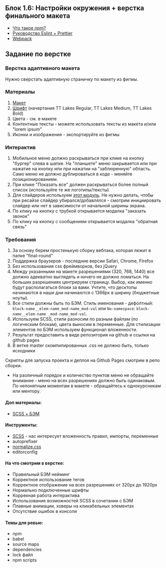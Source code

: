 ## Блок 1.6: Настройки окружения + верстка финального макета

- [Что такое npm?](https://proglib.io/p/chto-takoe-npm-gayd-po-node-package-manager-dlya-nachinayushchih-2020-07-21)
- [Руководство Eslint + Prettier](https://ru.hexlet.io/blog/posts/rukovodstvo-eslint-prettier)
- [Webpack](https://www.youtube.com/watch?v=eSaF8NXeNsA&t=2s&ab_channel=%D0%92%D0%BB%D0%B0%D0%B4%D0%B8%D0%BB%D0%B5%D0%BD%D0%9C%D0%B8%D0%BD%D0%B8%D0%BD)

## Задание по верстке
### Верстка адаптивного макета

Нужно сверстать адаптивную страничку по макету из фигмы.

### Материалы

1) [Макет](https://www.figma.com/file/gLOg4fR4ptNWIZlxArhekj/%D0%98%D1%82%D0%BE%D0%B3%D0%BE%D0%B2%D1%8B%D0%B9-%D0%BC%D0%B0%D0%BA%D0%B5%D1%82%D0%B0?node-id=0-2186&t=vLjPtegSHQ0DvqUX-4)
2) [Шрифт](https://webfonts.pro/base-web-fonts/sans-serif-grotesque/897-tt-lakes.html) (начертания TT Lakes Regular, TT Lakes Medium, TT Lakes Bold)
3) Цвета - см. в макете
4) Контентные тексты - можете использовать тексты из макета и/или "lorem ipsum"
5) Иконки и изображения - экспортируйте из фигмы

### Интерактив

1) Мобильное меню должно раскрываться при клике на кнопку "бургер" слева в шапке. На "планшете" меню закрывается или при нажатие на кнопку или при нажатии на "заблюренную" область.
   Само меню не должно дублироваться в коде - меняйте позиционированием.
2) При клике "Показать все" должен раскрываться более полный список (используйте те же логотипы/тексты)
3) Для слайдеров используем [этот модуль](https://swiperjs.com/). Не нужно делать, чтобы при ресайзе слайдер убирался/добавлялся - смотрим инициировать слайдер или нет в зависимости от начальной ширины экрана.
4) По клику на кнопку с трубкой открывается модалка "заказать звонок"
5) По клику на кнопку с сообщением открывается модалка "обратная связь"

### Требования

1) За основу берем простенькую сборку вебпака, которая лежит в папке "final-round"
2) Поддержка браузеров - последние версии Safari, Chrome, Firefox
3) Без использования css фреймворков, без jQuery
4) Между указанными на макете разрешениями (320, 768, 1440) все должно адекватно выглядеть и ничего не должно ломаться. На больших разрешениях центрируем страницу. Выбор, как именно будут располагаться блоки за вами. Учтите, что десктопы начинаются в наши дни начинаются с 1366px в ширину (бюджетные ноуты).
5) Все стили должны быть по БЭМ. Стиль именования - дефолтный: `block-name__elem-name_mod-name_mod-val` или `No-namespace`: `block-name__elem-name _mod-name_mod-val`.
6) Используем SCSS, стили разносим по разным файлам (по логическим блокам), цвета выносим в переменные. Для стилизации элементов по БЭМ используем функционал вложенности.
7) Результат предоставить в виде репозитория на github и ссылки на github pages
8) В ветке master скомпилированных .css не должно быть, только исходники

Скрипты для запуска проекта и деплоя на Github Pages смотрим в репо сборки.
- На различный порядок и количество пунктов меню не обращайте внимание - меню на всех разрешениях должно быть одинаковым. По непонятным моментам в макете - обращайтесь к однокурсникам или ментору.

#### Доп материалы:
- [SCSS + БЭМ](https://nicothin.pro/idiomatic-pre-CSS/)

#### Инструменты:
- [SCSS](https://sass-scss.ru/guide/) - нас интересует вложенность правил, импорты, переменные
- autoprefixer
- [normalize.css](https://htmlacademy.ru/blog/useful/css/about-normalize-css)
- editorconfig

#### На что смотрим в верстке:
- Правильный БЭМ нейминг
- Корректное использование тегов
- Корректное отображение на всех разрешениях от 320px до 1920px
- Нормально подключенные шрифты
- Коррекная работа интерактива
- Использование возможностей SCSS в сочетании с БЭМ
- Плавные анимации, ховеры на кликабельных элементах
- Отсутствие ошибок в консоли

#### Темы для ревью:
- npm
- babel
- source maps
- dependencies
- lock файл
- npm scripts
